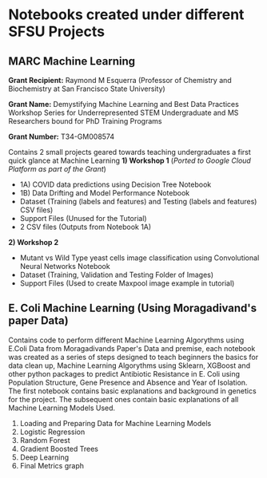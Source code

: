 # Notebooks created under different SFSU Projects

## MARC Machine Learning

**Grant Recipient:** Raymond M Esquerra (Professor of Chemistry and Biochemistry at San Francisco State University)

**Grant Name:** Demystifying Machine Learning and Best Data Practices Workshop Series for Underrepresented STEM Undergraduate and MS Researchers bound for PhD Training Programs

**Grant Number:** T34-GM008574

Contains 2 small projects geared towards teaching undergraduates a first quick glance at Machine Learning
**1) Workshop 1** (*Ported to Google Cloud Platform as part of the Grant*)
 - 1A) COVID data predictions using Decision Tree Notebook
 - 1B) Data Drifting and Model Performance Notebook
 - Dataset (Training (labels and features) and Testing (labels and features) CSV files)
 - Support Files (Unused for the Tutorial)
 - 2 CSV files (Outputs from Notebook 1A)
 
**2) Workshop 2**
 - Mutant vs Wild Type yeast cells image classification using Convolutional Neural Networks Notebook
 - Dataset (Training, Validation and Testing Folder of Images)
 - Support Files (Used to create Maxpool image example in tutorial)
 
## E. Coli Machine Learning (Using Moragadivand's paper Data)
Contains code to perform different Machine Learning Algorythms using E.Coli Data from Moragadivands Paper's Data and premise, 
each notebook was created as a series of steps designed to teach beginners the basics for data clean up, Machine Learning Algorythms using Sklearn, 
XGBoost and other python packages to predict Antibiotic Resistance in E. Coli using Population Structure, Gene Presence and Absence and Year of Isolation.
The first notebook contains basic explanations and background in genetics for the project. The subsequent ones contain basic explanations of all Machine Learning Models Used. 

1) Loading and Preparing Data for Machine Learning Models
2) Logistic Regression
3) Random Forest
4) Gradient Boosted Trees
5) Deep Learning
6) Final Metrics graph
